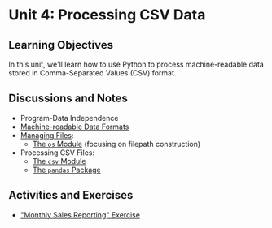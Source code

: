 
# Unit 4: Processing CSV Data

## Learning Objectives

In this unit, we'll learn how to use Python to process machine-readable data stored in Comma-Separated Values (CSV) format.

## Discussions and Notes

  + Program-Data Independence
  + [Machine-readable Data Formats](/notes/info-systems/datastores.md)
  + [Managing Files](/notes/python/file-management.md):
    + [The `os` Module](/notes/python/modules/os.md#file-operations) (focusing on filepath construction)
  + Processing CSV Files:
    + [The `csv` Module](/notes/python/modules/csv.md)
    + [The `pandas` Package](/notes/python/packages/pandas.md)

## Activities and Exercises

  + ["Monthly Sales Reporting" Exercise](/exercises/monthly-sales-reporting/README.md)
